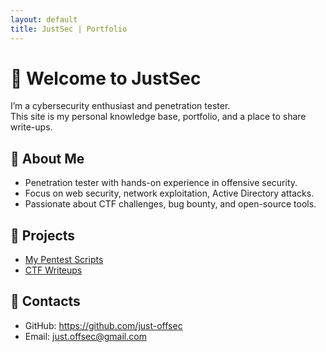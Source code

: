 ```yaml
---
layout: default
title: JustSec | Portfolio
---
```


# 👋 Welcome to JustSec

I’m a cybersecurity enthusiast and penetration tester.  
This site is my personal knowledge base, portfolio, and a place to share write-ups.

## 🔹 About Me
- Penetration tester with hands-on experience in offensive security.
- Focus on web security, network exploitation, Active Directory attacks.
- Passionate about CTF challenges, bug bounty, and open-source tools.

## 🔹 Projects
- [My Pentest Scripts](https://github.com/JustSec/pentest-scripts)
- [CTF Writeups](./writeups)

## 🔹 Contacts
- GitHub: https://github.com/just-offsec
- Email: just.offsec@gmail.com
